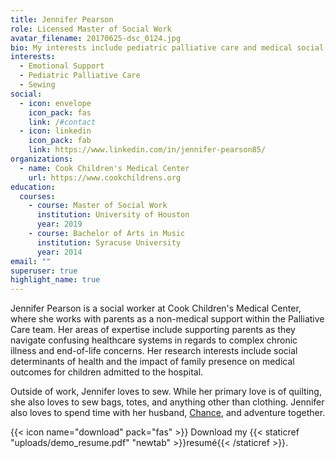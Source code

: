```yaml
---
title: Jennifer Pearson
role: Licensed Master of Social Work
avatar_filename: 20170625-dsc_0124.jpg
bio: My interests include pediatric palliative care and medical social work
interests:
  - Emotional Support
  - Pediatric Palliative Care
  - Sewing
social:
  - icon: envelope
    icon_pack: fas
    link: /#contact
  - icon: linkedin
    icon_pack: fab
    link: https://www.linkedin.com/in/jennifer-pearson85/
organizations:
  - name: Cook Children's Medical Center
    url: https://www.cookchildrens.org
education:
  courses:
    - course: Master of Social Work
      institution: University of Houston
      year: 2019
    - course: Bachelor of Arts in Music
      institution: Syracuse University
      year: 2014
email: ""
superuser: true
highlight_name: true
---
```

Jennifer Pearson is a social worker at Cook Children's Medical Center, where she works with parents as a non-medical support within the Palliative Care team. Her areas of expertise include supporting parents as they navigate confusing healthcare systems in regards to complex chronic illness and end-of-life concerns. Her research interests include social determinants of health and the impact of family presence on medical outcomes for children admitted to the hospital.

Outside of work, Jennifer loves to sew. While her primary love is of quilting, she also loves to sew bags, totes, and anything other than clothing. Jennifer also loves to spend time with her husband, [Chance](https://www.chancetarver.com/), and adventure together.

{{< icon name="download" pack="fas" >}} Download my {{< staticref "uploads/demo_resume.pdf" "newtab" >}}resumé{{< /staticref >}}.